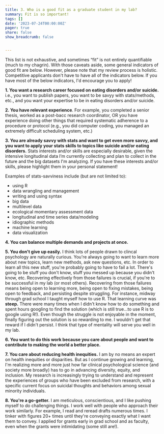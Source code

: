 ```yaml
---
title: 3. Who is a good fit as a graduate student in my lab?
summary: Fit is so important!
tags: []
date: '2023-07-24T00:00:00Z'
pager: true
share: false
show_breadcrumb: false


---
```

This list is not exhaustive, and sometimes “fit” is not entirely quantifiable (much to my chagrin). With those caveats aside, some general indicators of good fit are below. However, please note that my review process is holistic. Competitive applicants don't have to have all of the indicators below. If you have most of the below indicators, I'd encourage you to apply!

**1.  You want a research career focused on eating disorders and/or suicide.** i.e., you want to publish papers, you want to be savyy with stats/methods, etc., and you want your expertise to be in eating disorders and/or suicide.

**2.  You have relevant experience**. For example, you completed a senior thesis, worked as a post-bacc research coordinator, OR you have experience doing other things that required systematic adherence to a procedure or protocol (e.g., you did computer coding, you managed an extremely difficult scheduling system, etc.)

**3.  You are already savvy with stats and want to get even more savvy, and you want to apply your stats skills to topics like suicide and/or eating disorders.** Stats interests and/or skills are especially desirable, given the intensive longitudinal data I’m currently collecting and plan to collect in the future and the big datasets I'm analyzing. If you have these interests and/or skills, please highlight them in your personal statement!

Examples of stats-savviness include (but are not limited to):
- using R
- data wrangling and management
- writing and using syntax
- big data
- multilevel data
- ecological momentary assessment data
- longitudinal and time series data/modeling
- idiographic methods
- machine learning
- data visualization

**4.  You can balance multiple demands and projects at once.**

**5. You don't give up easily.** I think lots of people drawn to clincal psychology are naturally curious. You're always going to want to learn more about new topics, learn new methods, ask new questions, etc. In order to learn all this new stuff, you're probably going to have to fail a lot. There's going to be stuff you don't know, stuff you messed up because you didn't know, etc. Recovering effectively from those failures is crucial, if you're to be successful in my lab (or most others). Recovering from those failures means being open to learning more, being open to fixing mistakes, being open to feedback, and persisting despite  struggling. For instance, midway through grad school I taught myself how to use R. That learning curve was **steep.** There were many times when I didn't know how to do something and spent hours googling to find the solution (which is still true...to use R is to google using R!). Even though the struggle is not enjoyable in the moment, finally figuring out the solution is so rewarding to me. I wouldn't get that reward if I didn't persist. I think that type of mentality will serve you well in my lab.

**6.  You want to do this work because you care about people and want to contribute to making the world a better place.** 

**7.  You care about reducing health inequities.** I am by no means an expert on health inequities or disparities. But as I continue growing and learning, I'm realizing more and more just how far clinical psychological science (and society more broadly) has to go in advancing diversity, equity, and inclusion. My research is increasingly trying to understand and represent the experiences of groups who have been excluded from research, with a specific current focus on suicidal thoughts and behaviors among sexual minority individuals.

**8. You're a go-getter.** I am meticulous, conscientious, and I like pushing myself to do challenging things. I work well with people who approach their work similarly. For example, I read and reread drafts numerous times. I tinker with figures 20+ times until they're conveying exactly what I want them to convey. I applied for grants early in grad school and as faculty, even when the grants were intimidating (some still are!).
